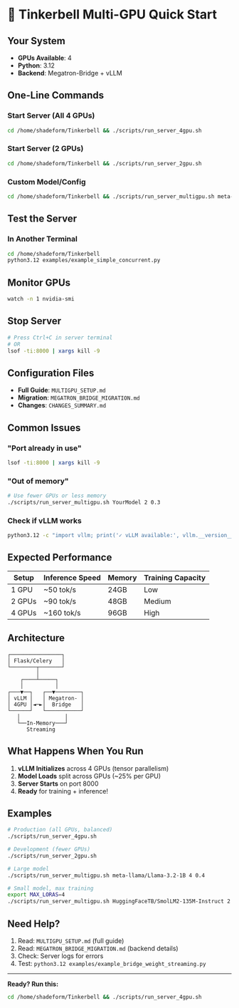 # 🚀 Tinkerbell Multi-GPU Quick Start

## Your System
- **GPUs Available**: 4
- **Python**: 3.12
- **Backend**: Megatron-Bridge + vLLM

## One-Line Commands

### Start Server (All 4 GPUs)
```bash
cd /home/shadeform/Tinkerbell && ./scripts/run_server_4gpu.sh
```

### Start Server (2 GPUs)
```bash
cd /home/shadeform/Tinkerbell && ./scripts/run_server_2gpu.sh
```

### Custom Model/Config
```bash
cd /home/shadeform/Tinkerbell && ./scripts/run_server_multigpu.sh meta-llama/Llama-3.2-1B 4 0.5
```

## Test the Server

### In Another Terminal
```bash
cd /home/shadeform/Tinkerbell
python3.12 examples/example_simple_concurrent.py
```

## Monitor GPUs
```bash
watch -n 1 nvidia-smi
```

## Stop Server
```bash
# Press Ctrl+C in server terminal
# OR
lsof -ti:8000 | xargs kill -9
```

## Configuration Files
- **Full Guide**: `MULTIGPU_SETUP.md`
- **Migration**: `MEGATRON_BRIDGE_MIGRATION.md`
- **Changes**: `CHANGES_SUMMARY.md`

## Common Issues

### "Port already in use"
```bash
lsof -ti:8000 | xargs kill -9
```

### "Out of memory"
```bash
# Use fewer GPUs or less memory
./scripts/run_server_multigpu.sh YourModel 2 0.3
```

### Check if vLLM works
```bash
python3.12 -c "import vllm; print('✓ vLLM available:', vllm.__version__)"
```

## Expected Performance

| Setup | Inference Speed | Memory | Training Capacity |
|-------|----------------|--------|-------------------|
| 1 GPU | ~50 tok/s | 24GB | Low |
| 2 GPUs | ~90 tok/s | 48GB | Medium |
| 4 GPUs | ~160 tok/s | 96GB | High |

## Architecture

```
┌────────────────┐
│ Flask/Celery   │
└────────┬───────┘
         │
    ┌────┴─────┐
    │          │
┌───▼──┐   ┌──▼────────┐
│ vLLM │   │ Megatron- │
│ 4GPU │◄─►│  Bridge   │
└──────┘   └───────────┘
   │              │
   └──In-Memory───┘
      Streaming
```

## What Happens When You Run

1. **vLLM Initializes** across 4 GPUs (tensor parallelism)
2. **Model Loads** split across GPUs (~25% per GPU)
3. **Server Starts** on port 8000
4. **Ready** for training + inference!

## Examples

```bash
# Production (all GPUs, balanced)
./scripts/run_server_4gpu.sh

# Development (fewer GPUs)
./scripts/run_server_2gpu.sh

# Large model
./scripts/run_server_multigpu.sh meta-llama/Llama-3.2-1B 4 0.4

# Small model, max training
export MAX_LORAS=4
./scripts/run_server_multigpu.sh HuggingFaceTB/SmolLM2-135M-Instruct 2 0.2
```

## Need Help?

1. Read: `MULTIGPU_SETUP.md` (full guide)
2. Read: `MEGATRON_BRIDGE_MIGRATION.md` (backend details)
3. Check: Server logs for errors
4. Test: `python3.12 examples/example_bridge_weight_streaming.py`

---

**Ready? Run this:**
```bash
cd /home/shadeform/Tinkerbell && ./scripts/run_server_4gpu.sh
```
